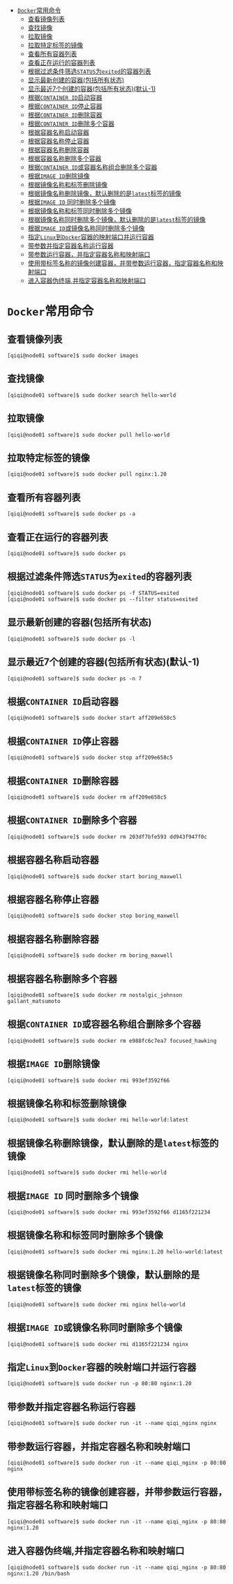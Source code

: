 - [`Docker`常用命令](#docker常用命令)
  - [查看镜像列表](#查看镜像列表)
  - [查找镜像](#查找镜像)
  - [拉取镜像](#拉取镜像)
  - [拉取特定标签的镜像](#拉取特定标签的镜像)
  - [查看所有容器列表](#查看所有容器列表)
  - [查看正在运行的容器列表](#查看正在运行的容器列表)
  - [根据过滤条件筛选`STATUS`为`exited`的容器列表](#根据过滤条件筛选status为exited的容器列表)
  - [显示最新创建的容器(包括所有状态)](#显示最新创建的容器包括所有状态)
  - [显示最近7个创建的容器(包括所有状态)(默认-1)](#显示最近7个创建的容器包括所有状态默认-1)
  - [根据`CONTAINER ID`启动容器](#根据container-id启动容器)
  - [根据`CONTAINER ID`停止容器](#根据container-id停止容器)
  - [根据`CONTAINER ID`删除容器](#根据container-id删除容器)
  - [根据`CONTAINER ID`删除多个容器](#根据container-id删除多个容器)
  - [根据容器名称启动容器](#根据容器名称启动容器)
  - [根据容器名称停止容器](#根据容器名称停止容器)
  - [根据容器名称删除容器](#根据容器名称删除容器)
  - [根据容器名称删除多个容器](#根据容器名称删除多个容器)
  - [根据`CONTAINER ID`或容器名称组合删除多个容器](#根据container-id或容器名称组合删除多个容器)
  - [根据`IMAGE ID`删除镜像](#根据image-id删除镜像)
  - [根据镜像名称和标签删除镜像](#根据镜像名称和标签删除镜像)
  - [根据镜像名称删除镜像，默认删除的是`latest`标签的镜像](#根据镜像名称删除镜像默认删除的是latest标签的镜像)
  - [根据`IMAGE ID` 同时删除多个镜像](#根据image-id-同时删除多个镜像)
  - [根据镜像名称和标签同时删除多个镜像](#根据镜像名称和标签同时删除多个镜像)
  - [根据镜像名称同时删除多个镜像，默认删除的是`latest`标签的镜像](#根据镜像名称同时删除多个镜像默认删除的是latest标签的镜像)
  - [根据`IMAGE ID`或镜像名称同时删除多个镜像](#根据image-id或镜像名称同时删除多个镜像)
  - [指定`Linux`到`Docker`容器的映射端口并运行容器](#指定linux到docker容器的映射端口并运行容器)
  - [带参数并指定容器名称运行容器](#带参数并指定容器名称运行容器)
  - [带参数运行容器，并指定容器名称和映射端口](#带参数运行容器并指定容器名称和映射端口)
  - [使用带标签名称的镜像创建容器，并带参数运行容器，指定容器名称和映射端口](#使用带标签名称的镜像创建容器并带参数运行容器指定容器名称和映射端口)
  - [进入容器伪终端,并指定容器名称和映射端口](#进入容器伪终端并指定容器名称和映射端口)

# `Docker`常用命令

## 查看镜像列表

```shell
[qiqi@node01 software]$ sudo docker images
```

## 查找镜像

```shell
[qiqi@node01 software]$ sudo docker search hello-world
```

## 拉取镜像

```shell
[qiqi@node01 software]$ sudo docker pull hello-world
```

## 拉取特定标签的镜像

```shell
[qiqi@node01 software]$ sudo docker pull nginx:1.20
```

## 查看所有容器列表

```shell
[qiqi@node01 software]$ sudo docker ps -a
```

## 查看正在运行的容器列表

```shell
[qiqi@node01 software]$ sudo docker ps
```

## 根据过滤条件筛选`STATUS`为`exited`的容器列表

```shell
[qiqi@node01 software]$ sudo docker ps -f STATUS=exited
[qiqi@node01 software]$ sudo docker ps --filter status=exited
```

## 显示最新创建的容器(包括所有状态)

```shell
[qiqi@node01 software]$ sudo docker ps -l
```

## 显示最近7个创建的容器(包括所有状态)(默认-1)

```shell
[qiqi@node01 software]$ sudo docker ps -n 7
```

## 根据`CONTAINER ID`启动容器

```shell
[qiqi@node01 software]$ sudo docker start aff209e658c5
```

## 根据`CONTAINER ID`停止容器

```shell
[qiqi@node01 software]$ sudo docker stop aff209e658c5
```

## 根据`CONTAINER ID`删除容器

```shell
[qiqi@node01 software]$ sudo docker rm aff209e658c5
```

## 根据`CONTAINER ID`删除多个容器

```shell
[qiqi@node01 software]$ sudo docker rm 203df7bfe593 dd943f947f0c
```

## 根据容器名称启动容器

```shell
[qiqi@node01 software]$ sudo docker start boring_maxwell
```

## 根据容器名称停止容器

```shell
[qiqi@node01 software]$ sudo docker stop boring_maxwell
```

## 根据容器名称删除容器

```shell
[qiqi@node01 software]$ sudo docker rm boring_maxwell
```

## 根据容器名称删除多个容器

```shell
[qiqi@node01 software]$ sudo docker rm nostalgic_johnson gallant_matsumoto
```

## 根据`CONTAINER ID`或容器名称组合删除多个容器

```shell
[qiqi@node01 software]$ sudo docker rm e988fc6c7ea7 focused_hawking
```

## 根据`IMAGE ID`删除镜像

```shell
[qiqi@node01 software]$ sudo docker rmi 993ef3592f66
```

## 根据镜像名称和标签删除镜像

```shell
[qiqi@node01 software]$ sudo docker rmi hello-world:latest
```

## 根据镜像名称删除镜像，默认删除的是`latest`标签的镜像

```shell
[qiqi@node01 software]$ sudo docker rmi hello-world
```

## 根据`IMAGE ID` 同时删除多个镜像

```shell
[qiqi@node01 software]$ sudo docker rmi 993ef3592f66 d1165f221234
```

## 根据镜像名称和标签同时删除多个镜像

```shell
[qiqi@node01 software]$ sudo docker rmi nginx:1.20 hello-world:latest
```

## 根据镜像名称同时删除多个镜像，默认删除的是`latest`标签的镜像

```shell
[qiqi@node01 software]$ sudo docker rmi nginx hello-world
```

## 根据`IMAGE ID`或镜像名称同时删除多个镜像

```shell
[qiqi@node01 software]$ sudo docker rmi d1165f221234 nginx
```

## 指定`Linux`到`Docker`容器的映射端口并运行容器

```shell
[qiqi@node01 software]$ sudo docker run -p 80:80 nginx:1.20
```

## 带参数并指定容器名称运行容器

```shell
[qiqi@node01 software]$ sudo docker run -it --name qiqi_nginx nginx
```

## 带参数运行容器，并指定容器名称和映射端口

```shell
[qiqi@node01 software]$ sudo docker run -it --name qiqi_nginx -p 80:80 nginx
```

## 使用带标签名称的镜像创建容器，并带参数运行容器，指定容器名称和映射端口

```shell
[qiqi@node01 software]$ sudo docker run -it --name qiqi_nginx -p 80:80 nginx:1.20
```

## 进入容器伪终端,并指定容器名称和映射端口

```shell
[qiqi@node01 software]$ sudo docker run -it --name qiqi_nginx -p 80:80 nginx:1.20 /bin/bash
```

